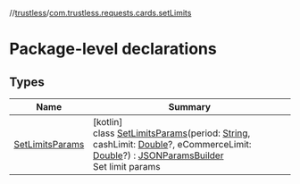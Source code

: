 //[trustless](../../index.md)/[com.trustless.requests.cards.setLimits](index.md)

# Package-level declarations

## Types

| Name | Summary |
|---|---|
| [SetLimitsParams](-set-limits-params/index.md) | [kotlin]<br>class [SetLimitsParams](-set-limits-params/index.md)(period: [String](https://kotlinlang.org/api/latest/jvm/stdlib/kotlin/-string/index.html), cashLimit: [Double](https://kotlinlang.org/api/latest/jvm/stdlib/kotlin/-double/index.html)?, eCommerceLimit: [Double](https://kotlinlang.org/api/latest/jvm/stdlib/kotlin/-double/index.html)?) : [JSONParamsBuilder](../com.trustless.params/-j-s-o-n-params-builder/index.md)<br>Set limit params |
